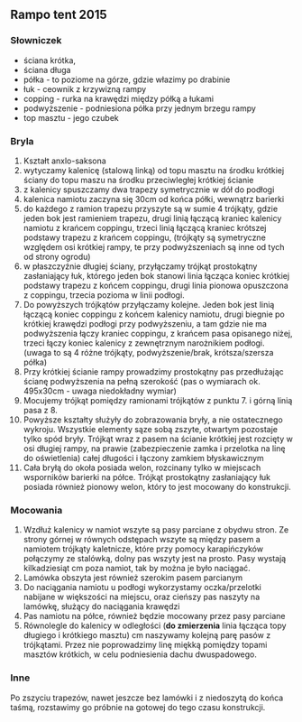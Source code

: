 ## Rampo tent 2015

### Słowniczek
- ściana krótka,
- ściana długa
- półka - to poziome na górze, gdzie włazimy po drabinie
- łuk - ceownik z krzywizną rampy
- copping - rurka na krawędzi między półką a łukami
- podwyższenie - podniesiona półka przy jednym brzegu rampy
- top masztu - jego czubek

### Bryla
1. Kształt anxlo-saksona
2. wytyczamy kalenicę (stalową linką) od topu masztu na środku krótkiej ściany do topu maszu na środku przeciwległej krótkiej ścianie
3. z kalenicy spuszczamy dwa trapezy symetrycznie w dół do podłogi
4. kalenica namiotu zaczyna się 30cm od końca półki, wewnątrz barierki
5. do każdego z ramion trapezu przyszyte są w sumie 4 trójkąty, gdzie jeden bok jest ramieniem trapezu, drugi linią łączącą kraniec kalenicy namiotu z krańcem coppingu, trzeci linią łączącą kraniec krótszej podstawy trapezu z krańcem coppingu,
   (trójkąty są symetryczne względem osi krótkiej rampy, te przy podwyższeniach są inne od tych od strony ogrodu)
6. w płaszczyźnie długiej ściany, przyłączamy trójkąt prostokątny zasłaniający łuk, którego jeden bok stanowi linia łącząca koniec krótkiej podstawy trapezu z końcem coppingu, drugi linia pionowa opuszczona z coppingu, trzecia pozioma w linii podłogi.
7. Do powyższych trójkątów przyłączamy kolejne. Jeden bok jest linią łączącą koniec coppingu z końcem kalenicy namiotu, drugi biegnie po krótkiej krawędzi podłogi przy podwyższeniu, a tam gdzie nie ma podwyższenia łączy kraniec coppingu, z krańcem pasa opisanego niżej, trzeci łączy koniec kalenicy z zewnętrznym narożnikiem podłogi.
    (uwaga to są 4 różne trójkąty, podwyższenie/brak, krótsza/szersza półka)
8. Przy krótkiej ścianie rampy prowadzimy prostokątny pas przedłużając ścianę podwyższenia na pełną szerokość (pas o wymiarach ok. 495x30cm - uwaga niedokładny wymiar)
9. Mocujemy trójkąt pomiędzy ramionami trójkątów z punktu 7. i górną linią pasa z 8.
10. Powyższe kształty służyły do zobrazowania bryły, a nie ostatecznego wykroju. Wszystkie elementy sąze sobą zszyte, otwartym pozostaje tylko spód bryły. Trójkąt wraz z pasem na ścianie krótkiej jest rozcięty w osi długiej rampy, na prawie (zabezpieczenie zamka i przelotka na linę do oświetlenia) całej długości i łączony zamkiem błyskawicznym
11. Cała bryłą do okoła posiada welon, rozcinany tylko w miejscach wsporników barierki na półce. Trójkąt prostokątny zasłaniający łuk posiada również pionowy welon, który to jest mocowany do konstrukcji.


### Mocowania
1. Wzdłuż kalenicy w namiot wszyte są pasy parciane z obydwu stron. Ze strony górnej w równych odstępach wszyte są między pasem a namiotem trójkąty kaletnicze, które przy pomocy karapińczyków połączymy ze stalówką, dolny pas wszyty jest na prosto.
Pasy wystają kilkadziesiąt cm poza namiot, tak by można je było naciągać.
2. Lamówka obszyta jest również szerokim pasem parcianym
3. Do naciągania namiotu u podłogi wykorzystamy oczka/przelotki nabijane w większości na miejscu, oraz cieńszy pas naszyty na lamówkę, służący do naciągania krawędzi
4. Pas namiotu na półce, również będzie mocowany przez pasy parciane
5. Równolegle do kalenicy w odległości (**do zmierzenia** linia łącząca topy długiego i krótkiego masztu) cm naszywamy kolejną parę pasów z trójkątami. Przez nie poprowadzimy linę miękką pomiędzy topami masztów krótkich, w celu podniesienia dachu dwuspadowego.



### Inne
Po zszyciu trapezów, nawet jeszcze bez lamówki i z niedoszytą do końca taśmą, rozstawimy go próbnie na gotowej do tego czasu konstrukcji.
